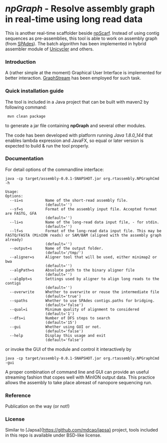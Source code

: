 # *npGraph* - Resolve assembly graph in real-time using long read data
This is another real-time scaffolder beside [npScarf](https://github.com/mdcao/npScarf). Instead of using contig sequences as pre-assemblies, this tool is able to work on assembly graph (from [SPAdes](http://cab.spbu.ru/software/spades/)). 
The batch algorithm has been implemented in hybrid assembler module of [Unicycler](https://github.com/rrwick/Unicycler) and others.

### Introduction


A (rather simple at the moment) Graphical User Interface is implemented for better interaction. [GraphStream](http://graphstream-project.org/) has been employed for such task.
### Quick installation guide
The tool is included in a Java project that can be built with maven2 by following command:
```
 mvn clean package
```
to generate a jar file containing **npGraph** and several other modules.

The code has been developed with platform running *Java 1.8.0_144* that enables lambda expression and JavaFX, so equal or later version is expected to build & run the tool properly.

### Documentation
For detail options of the commandline interface:
```
java -cp target/assembly-0.0.1-SNAPSHOT.jar org.rtassembly.NPGraphCmd -h

Usage: 
Options:
  --si=s          Name of the short-read assembly file.
                  (default='')
  --sf=s          Format of the assembly input file. Accepted format are FASTG, GFA
                  (default='')
  --li=s          Name of the long-read data input file, - for stdin.
                  (default='')
  --lf=s          Format of the long-read data input file. This may be FASTQ/FASTA (MinION reads) or SAM/BAM (aligned with the assembly graph already)
                  (default='')
  --output=s      Name of the output folder.
                  (default='/tmp/')
  --aligner=s     Aligner tool that will be used, either minimap2 or bwa
                  (default='')
  --algPath=s     Absolute path to the binary aligner file
                  (default='')
  --algOpt=s      Settings used by aligner to align long reads to the contigs
                  (default='')
  --overwrite     Whether to overwrite or reuse the intermediate file
                  (default='true')
  --spaths        Whether to use SPAdes contigs.paths for bridging.
                  (default='false')
  --qual=i        Minimum quality of alignment to considered
                  (default='1')
  --dfs=i         Number of DFS steps to search
                  (default='15')
  --gui           Whether using GUI or not.
                  (default='false')
  --help          Display this usage and exit
                  (default='false')

```

or invoke the GUI of the module and control it interactively by
```
java -cp target/assembly-0.0.1-SNAPSHOT.jar org.rtassembly.NPGraphCmd -gui
```

A proper combination of command line and GUI can provide an useful streaming fashion that copes well with MinION output data.
This practice allows the assembly to take place abreast of nanopore sequencing run.

### Reference
Publication on the way (or not!)

### License
Similar to [Japsa]{https://github.com/mdcao/japsa} project, tools included in this repo is available under BSD-like license.
